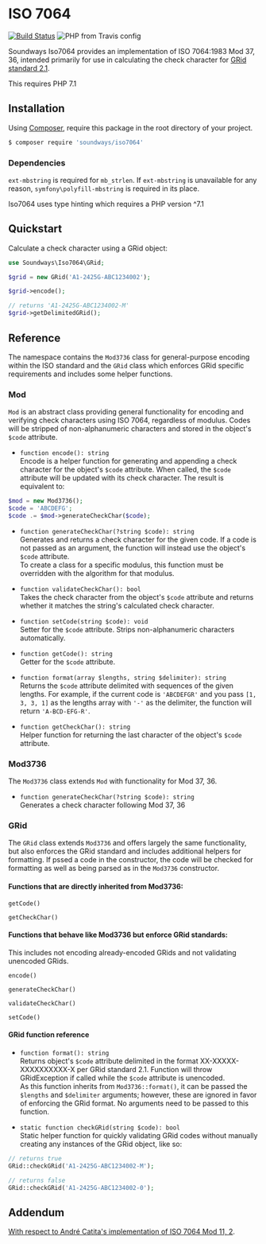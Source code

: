 # ISO 7064

[![Build Status](https://travis-ci.com/soundways/Iso7064-php.svg?branch=master)](https://travis-ci.com/soundways/Iso7064-php) ![PHP from Travis config](https://img.shields.io/travis/php-v/soundways/Iso7064-php)



Soundways Iso7064 provides an implementation of ISO 7064:1983 Mod 37, 36, intended primarily for use in calculating the check character for [GRid standard 2.1](https://ifpi.org/downloads/GRid_Standard_v2_1.pdf).

This requires PHP 7.1

## Installation

Using [Composer](https://getcomposer.org), require this package in the root directory of your project.

```bash
$ composer require 'soundways/iso7064'
```

### Dependencies

`ext-mbstring` is required for `mb_strlen`.  If `ext-mbstring` is unavailable for any reason, `symfony\polyfill-mbstring` is required in its place.

Iso7064 uses type hinting which requires a PHP version ^7.1  

## Quickstart

Calculate a check character using a GRid object:

```php
use Soundways\Iso7064\GRid;

$grid = new GRid('A1-2425G-ABC1234002');

$grid->encode();

// returns 'A1-2425G-ABC1234002-M'
$grid->getDelimitedGRid();
```

## Reference

The namespace contains the `Mod3736` class for general-purpose encoding within the ISO standard and the `GRid` class which enforces GRid specific requirements and includes some helper functions.

### Mod

`Mod` is an abstract class providing general functionality for encoding and verifying check characters using ISO 7064, regardless of modulus.  Codes will be stripped of non-alphanumeric characters and stored in the object's `$code` attribute.

- `function encode(): string`  
Encode is a helper function for generating and appending a check character for the object's `$code` attribute.  When called, the `$code` attribute will be updated with its check character.  The result is equivalent to:
```php
$mod = new Mod3736();
$code = 'ABCDEFG';
$code .= $mod->generateCheckChar($code);
```

- `function generateCheckChar(?string $code): string`  
Generates and returns a check character for the given code.  If a code is not passed as an argument, the function will instead use the object's `$code` attribute.  
To create a class for a specific modulus, this function must be overridden with the algorithm for that modulus.

- `function validateCheckChar(): bool`  
Takes the check character from the object's `$code` attribute and returns whether it matches the string's calculated check character.  

- `function setCode(string $code): void`  
Setter for the `$code` attribute.  Strips non-alphanumeric characters automatically.

- `function getCode(): string`  
Getter for the `$code` attribute.

- `function format(array $lengths, string $delimiter): string`  
Returns the `$code` attribute delimited with sequences of the given lengths.  For example, if the current code is `'ABCDEFGR'` and you pass `[1, 3, 3, 1]` as the lengths array with `'-'` as the delimiter, the function will return `'A-BCD-EFG-R'`.

- `function getCheckChar(): string`  
Helper function for returning the last character of the object's `$code` attribute.

### Mod3736

The `Mod3736` class extends `Mod` with functionality for Mod 37, 36.

- `function generateCheckChar(?string $code): string`  
Generates a check character following Mod 37, 36

### GRid

The `GRid` class extends `Mod3736` and offers largely the same functionality, but also enforces the GRid standard and includes additional helpers for formatting.  If pssed a code in the constructor, the code will be checked for formatting as well as being parsed as in the `Mod3736` constructor.

#### Functions that are directly inherited from Mod3736:

`getCode()`

`getCheckChar()`

#### Functions that behave like Mod3736 but enforce GRid standards:

This includes not encoding already-encoded GRids and not validating unencoded GRids.

`encode()`

`generateCheckChar()`

`validateCheckChar()`

`setCode()`

#### GRid function reference

- `function format(): string`  
Returns object's `$code` attribute delimited in the format XX-XXXXX-XXXXXXXXXX-X per GRid standard 2.1.  Function will throw GRidException if called while the `$code` attribute is unencoded.  
As this function inherits from `Mod3736::format()`, it can be passed the `$lengths` and `$delimiter` arguments; however, these are ignored in favor of enforcing the GRid format.  No arguments need to be passed to this function.

- `static function checkGRid(string $code): bool`  
Static helper function for quickly validating GRid codes without manually creating any instances of the GRid object, like so:  
```php
// returns true
GRid::checkGRid('A1-2425G-ABC1234002-M');

// returns false
GRid::checkGRid('A1-2425G-ABC1234002-0');
```

## Addendum

[With respect to André Catita's implementation of ISO 7064 Mod 11, 2](http://andrecatita.com/code-snippets/iso-7064-mod-112-php/).


